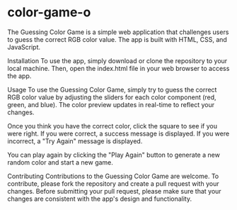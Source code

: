 # color-game-o
The Guessing Color Game is a simple web application that challenges users to guess the correct RGB color value. The app is built with HTML, CSS, and JavaScript.

Installation
To use the app, simply download or clone the repository to your local machine. Then, open the index.html file in your web browser to access the app.

Usage
To use the Guessing Color Game, simply try to guess the correct RGB color value by adjusting the sliders for each color component (red, green, and blue). The color preview updates in real-time to reflect your changes.

Once you think you have the correct color, click the square to see if you were right. If you were correct, a success message is displayed. If you were incorrect, a "Try Again" message is displayed.

You can play again by clicking the "Play Again" button to generate a new random color and start a new game.

Contributing
Contributions to the Guessing Color Game are welcome. To contribute, please fork the repository and create a pull request with your changes. Before submitting your pull request, please make sure that your changes are consistent with the app's design and functionality.
